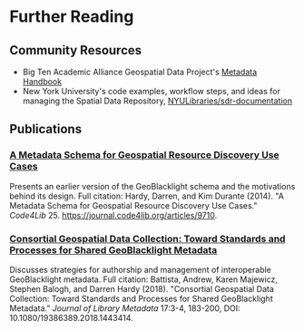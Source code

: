 # Further Reading

## Community Resources

* Big Ten Academic Alliance Geospatial Data Project's [Metadata Handbook](https://z.umn.edu/gbl-handbook)
* New York University's code examples, workflow steps, and ideas for managing the Spatial Data Repository, [NYULibraries/sdr-documentation](https://github.com/NYULibraries/sdr-documentation)

## Publications

### [A Metadata Schema for Geospatial Resource Discovery Use Cases](https://journal.code4lib.org/articles/9710)

Presents an earlier version of the GeoBlacklight schema and the motivations behind its design. Full citation: Hardy, Darren, and Kim Durante (2014). "A Metadata Schema for Geospatial Resource Discovery Use Cases." *Code4Lib* 25. https://journal.code4lib.org/articles/9710.

### [Consortial Geospatial Data Collection: Toward Standards and Processes for Shared GeoBlacklight Metadata](https://doi.org/10.31229/osf.io/kp5r6)
	
Discusses strategies for authorship and management of interoperable GeoBlacklight metadata. Full citation: Battista, Andrew, Karen Majewicz, Stephen Balogh, and Darren Hardy (2018). "Consortial Geospatial Data Collection: Toward Standards and Processes for Shared GeoBlacklight Metadata." *Journal of Library Metadata* 17:3-4, 183-200, DOI: 10.1080/19386389.2018.1443414.
